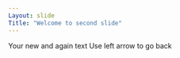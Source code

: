 ```yaml
---
Layout: slide
Title: "Welcome to second slide"
---
```

Your new and again text
Use left arrow to go back
